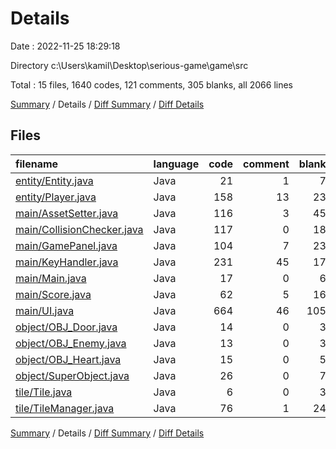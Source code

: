 # Details

Date : 2022-11-25 18:29:18

Directory c:\\Users\\kamil\\Desktop\\serious-game\\game\\src

Total : 15 files,  1640 codes, 121 comments, 305 blanks, all 2066 lines

[Summary](results.md) / Details / [Diff Summary](diff.md) / [Diff Details](diff-details.md)

## Files
| filename | language | code | comment | blank | total |
| :--- | :--- | ---: | ---: | ---: | ---: |
| [entity/Entity.java](/entity/Entity.java) | Java | 21 | 1 | 7 | 29 |
| [entity/Player.java](/entity/Player.java) | Java | 158 | 13 | 23 | 194 |
| [main/AssetSetter.java](/main/AssetSetter.java) | Java | 116 | 3 | 45 | 164 |
| [main/CollisionChecker.java](/main/CollisionChecker.java) | Java | 117 | 0 | 18 | 135 |
| [main/GamePanel.java](/main/GamePanel.java) | Java | 104 | 7 | 23 | 134 |
| [main/KeyHandler.java](/main/KeyHandler.java) | Java | 231 | 45 | 17 | 293 |
| [main/Main.java](/main/Main.java) | Java | 17 | 0 | 6 | 23 |
| [main/Score.java](/main/Score.java) | Java | 62 | 5 | 16 | 83 |
| [main/UI.java](/main/UI.java) | Java | 664 | 46 | 105 | 815 |
| [object/OBJ_Door.java](/object/OBJ_Door.java) | Java | 14 | 0 | 3 | 17 |
| [object/OBJ_Enemy.java](/object/OBJ_Enemy.java) | Java | 13 | 0 | 3 | 16 |
| [object/OBJ_Heart.java](/object/OBJ_Heart.java) | Java | 15 | 0 | 5 | 20 |
| [object/SuperObject.java](/object/SuperObject.java) | Java | 26 | 0 | 7 | 33 |
| [tile/Tile.java](/tile/Tile.java) | Java | 6 | 0 | 3 | 9 |
| [tile/TileManager.java](/tile/TileManager.java) | Java | 76 | 1 | 24 | 101 |

[Summary](results.md) / Details / [Diff Summary](diff.md) / [Diff Details](diff-details.md)